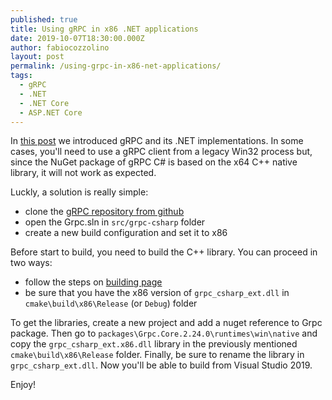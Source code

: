 ```yaml
---
published: true
title: Using gRPC in x86 .NET applications
date: 2019-10-07T18:30:00.000Z
author: fabiocozzolino
layout: post
permalink: /using-grpc-in-x86-net-applications/
tags:
  - gRPC
  - .NET
  - .NET Core
  - ASP.NET Core
---
```

In [this post](/speed-up-your-net-microservice-with-grpc/) we introduced gRPC and its .NET implementations. In some cases, you'll need to use a gRPC client from a legacy Win32 process but, since the NuGet package of gRPC C# is based on the x64 C++ native library, it will not work as expected.

Luckly, a solution is really simple:
* clone the [gRPC repository from github](https://github.com/grpc/grpc)
* open the Grpc.sln in `src/grpc-csharp` folder
* create a new build configuration and set it to x86

Before start to build, you need to build the C++ library. You can proceed in two ways:
* follow the steps on [building page](https://github.com/grpc/grpc/blob/master/BUILDING.md)
* be sure that you have the x86 version of `grpc_csharp_ext.dll` in `cmake\build\x86\Release` (or `Debug`) folder

To get the libraries, create a new project and add a nuget reference to Grpc package. Then go to `packages\Grpc.Core.2.24.0\runtimes\win\native` and copy the `grpc_csharp_ext.x86.dll` library in the previously mentioned `cmake\build\x86\Release` folder. Finally, be sure to rename the library in `grpc_csharp_ext.dll`. Now you'll be able to build from Visual Studio 2019.

Enjoy!
